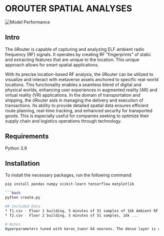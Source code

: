 # OROUTER SPATIAL ANALYSES
![Model Performance](https://i.imgur.com/s7t3QlR.png)

## Intro
The ōRouter is capable of capturing and analyzing ELF ambient radio frequency (RF) signals. It operates by creating RF "fingerprints" of static and extracting features that are unique to the location. This unique approach allows for smart spatial applications. 

With its precise location-based RF analysis, the ōRouter can be utilized to visualize and interact with metaverse assets anchored to specific real-world locations. This functionality enables a seamless blend of digital and physical worlds, enhancing user experiences in augmented reality (AR) and virtual reality (VR) applications. In the domain of transportation and shipping, the ōRouter aids in managing the delivery and execution of transactions. Its ability to provide detailed spatial data ensures efficient route planning, real-time tracking, and enhanced security for transported goods. This is especially useful for companies seeking to optimize their supply chain and logistics operations through technology.

## Requirements
Python 3.9

## Installation

To install the necessary packages, run the following command:

```bash
pip install pandas numpy scikit-learn tensorflow matplotlib

```bash
python create.py 

## Included Data 
* f1.csv - Floor 1 building, 5 minutes of 51 samples of 16k Ambient RF by ōRouter G1 running ōRouter-CLI_Miner 0.3.9
* f2.csv - Floor 2 building, 5 minutes of 51 samples, 16k ... 

# Notes
Hyperparameters tuned with keras_tuenr 64 neurons. The dense layer is a fully connected neural network layer where each input node is connected to each output node. Used dense layers in this model as its easy to read and allows the network more noise.


